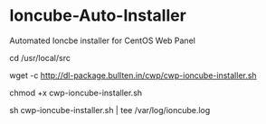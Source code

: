 # Ioncube-Auto-Installer
Automated Ioncbe installer for CentOS Web Panel

cd /usr/local/src

wget -c http://dl-package.bullten.in/cwp/cwp-ioncube-installer.sh

chmod +x cwp-ioncube-installer.sh

sh cwp-ioncube-installer.sh | tee /var/log/ioncube.log
